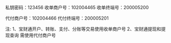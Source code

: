 私钥密码：123456
收单商户号：102004465
收单终端号：200005200

代付商户号：102004466
代付终端号：200005201

注:
1、宝财通开户、转账、支付、分账等交易使用收单商户号
2、宝财通提现和提现查询 需使用代付商户号